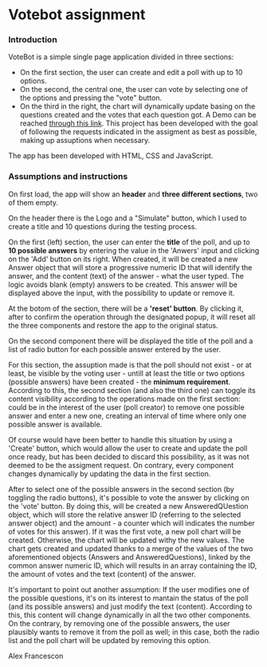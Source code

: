 # Votebot assignment

### Introduction

VoteBot is a simple single page application divided in three sections:
- On the first section, the user can create and edit a poll with up to 10 options. 
- On the second, the central one, the user can vote by selecting one of the options and pressing the "vote" button. 
- On the third in the right, the chart will dynamically update basing on the questions created and the votes that each question got.
A Demo can be reached [through this link](https://alexfrancescon2.github.io/).
This project has been developed with the goal of following the requests indicated in the assigment as best as possible, making up assuptions when necessary.

The app has been developed with HTML, CSS and JavaScript.

### Assumptions and instructions
On first load, the app will show an **header** and **three different sections**, two of them empty. 

On the header there is the Logo and a "Simulate" button, which I used to create a title and 10 questions during the testing process.

On the first (left) section, the user can enter the **title** of the poll, and up to **10 possible answers** by entering the value in the 'Anwers' input and clicking on the 'Add' button on its right. When created, it will be created a new Answer object that will store a progressive numeric ID that will identify the answer, and the content (text) of the answer - what the user typed. The logic avoids blank (empty) answers to be created. 
This answer will be displayed above the input, with the possibility to update or remove it. 

At the botom of the section, there will be a **'reset' button**. By clicking it, after to confirm the operation through the designated popup, it will reset all the three components and restore the app to the original status.

On the second component there will be displayed the title of the poll and a list of radio button for each possible answer entered by the user. 

For this section, the assuption made is that the poll should not exist - or at least, be visible by the voting user - untill at least the title or two options (possible answers) have been created - the **minimum requirement**. According to this, the second section (and also the third one) can toggle its content visibility according to the operations made on the first section: could be in the interest of the user (poll creator) to remove one possible answer and enter a new one, creating an interval of time where only one possible answer is available. 

Of course would have been better to handle this situation by using a 'Create' button, which would allow the user to create and update the poll once ready, but has been decided to discard this possibility, as it was not deemed to be the assigment request. On contrary, every component changes dynamically by updating the data in the first section.

After to select one of the possible answers in the second section (by toggling the radio buttons), it's possible to vote the answer by clicking on the 'vote' button. By doing this, will be created a new AnsweredQUestion object, which will store the relative answer ID (referring to the selected answer object) and the amount - a counter which will indicates the number of votes for this answer). If it was the first vote, a new poll chart will be created. Otherwise, the chart will be updated withy the new values.
The chart gets created and updated thanks to a merge of the values of the two aforementioned objects (Answers and AnsweredQuestions), linked by the common answer numeric ID, which will results in an array containing the ID, the amount of votes and the text (content) of the answer.

It's important to point out another assumption: If the user modifies one of the possible questions, it's on its interest to mantain the status of the poll (and its possible answers) and just modify the text (content). According to this, this content will change dynamically in all the two other components. 
On the contrary, by removing one of the possible answers, the user plausibly wants to remove it from the poll as well; in this case, both the radio list and the poll chart will be updated by removing this option.

Alex Francescon
